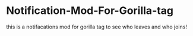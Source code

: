# Notification-Mod-For-Gorilla-tag
this is a notifacations mod for gorilla tag to see who leaves and who joins!
